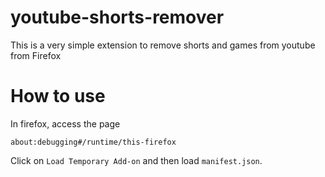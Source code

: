 ﻿# youtube-shorts-remover

This is a very simple extension to remove shorts and games from youtube from Firefox

# How to use

In firefox, access the page 
```
about:debugging#/runtime/this-firefox
```

Click on `Load Temporary Add-on` and then load `manifest.json`.
